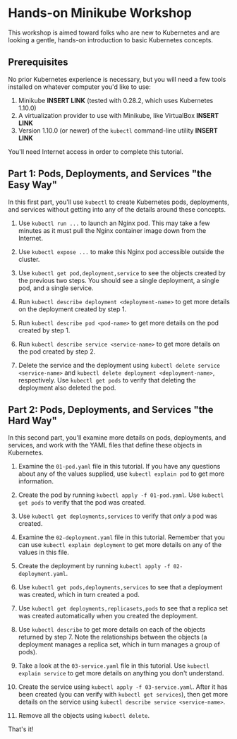 # Hands-on Minikube Workshop

This workshop is aimed toward folks who are new to Kubernetes and are looking a gentle, hands-on introduction to basic Kubernetes concepts.

## Prerequisites

No prior Kubernetes experience is necessary, but you will need a few tools installed on whatever computer you'd like to use:

1. Minikube **INSERT LINK** (tested with 0.28.2, which uses Kubernetes 1.10.0)
2. A virtualization provider to use with Minikube, like VirtualBox **INSERT LINK**
3. Version 1.10.0 (or newer) of the `kubectl` command-line utility **INSERT LINK**

You'll need Internet access in order to complete this tutorial.

## Part 1: Pods, Deployments, and Services "the Easy Way"

In this first part, you'll use `kubectl` to create Kubernetes pods, deployments, and services without getting into any of the details around these concepts.

1. Use `kubectl run ...` to launch an Nginx pod. This may take a few minutes as it must pull the Nginx container image down from the Internet.

2. Use `kubectl expose ...` to make this Nginx pod accessible outside the cluster.

3. Use `kubectl get pod,deployment,service` to see the objects created by the previous two steps. You should see a single deployment, a single pod, and a single service.

4. Run `kubectl describe deployment <deployment-name>` to get more details on the deployment created by step 1.

5. Run `kubectl describe pod <pod-name>` to get more details on the pod created by step 1.

6. Run `kubectl describe service <service-name>` to get more details on the pod created by step 2.

7. Delete the service and the deployment using `kubectl delete service <service-name>` and `kubectl delete deployment <deployment-name>`, respectively. Use `kubectl get pods` to verify that deleting the deployment also deleted the pod.

## Part 2: Pods, Deployments, and Services "the Hard Way"

In this second part, you'll examine more details on pods, deployments, and services, and work with the YAML files that define these objects in Kubernetes.

1. Examine the `01-pod.yaml` file in this tutorial. If you have any questions about any of the values supplied, use `kubectl explain pod` to get more information.

2. Create the pod by running `kubectl apply -f 01-pod.yaml`. Use `kubectl get pods` to verify that the pod was created.

3. Use `kubectl get deployments,services` to verify that _only_ a pod was created.

4. Examine the `02-deployment.yaml` file in this tutorial. Remember that you can use `kubectl explain deployment` to get more details on any of the values in this file.

5. Create the deployment by running `kubectl apply -f 02-deployment.yaml`.

6. Use `kubectl get pods,deployments,services` to see that a deployment was created, which in turn created a pod.

7. Use `kubectl get deployments,replicasets,pods` to see that a replica set was created automatically when you created the deployment.

8. Use `kubectl describe` to get more details on each of the objects returned by step 7. Note the relationships between the objects (a deployment manages a replica set, which in turn manages a group of pods).

9. Take a look at the `03-service.yaml` file in this tutorial. Use `kubectl explain service` to get more details on anything you don't understand.

10. Create the service using `kubectl apply -f 03-service.yaml`. After it has been created (you can verify with `kubectl get services`), then get more details on the service using `kubectl describe service <service-name>`.

11. Remove all the objects using `kubectl delete`.

That's it!

[link-1]: 
[link-2]: 
[link-3]: 
[link-4]: 
